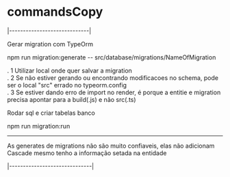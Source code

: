 # commandsCopy

|-----------------------------|

Gerar migration com TypeOrm

npm run migration:generate -- src/database/migrations/NameOfMigration

. 1 Utilizar local onde quer salvar a migration <br>
. 2 Se não estiver gerando ou encontrando modificacoes no schema, pode ser o local "src" errado no typeorm.config <br>
. 3 Se estiver dando erro de import no render, é porque a entitie e migration precisa apontar para a build(.js) e não src(.ts)

Rodar sql e criar tabelas banco

npm run migration:run

***********************************
As generates de migrations não são muito confiaveis, elas não adicionam Cascade mesmo tenho a informação setada na entidade

|------------------------------|
